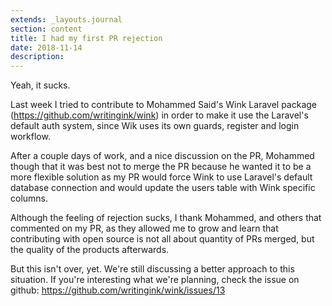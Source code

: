 ```yaml
---
extends: _layouts.journal
section: content
title: I had my first PR rejection
date: 2018-11-14
description: 
---
```


Yeah, it sucks.

Last week I tried to contribute to Mohammed Said's Wink Laravel package (https://github.com/writingink/wink) in order to make it use the Laravel's default auth system, since Wik uses its own guards, register and login workflow.

After a couple days of work, and a nice discussion on the PR, Mohammed though that it was best not to merge the PR because he wanted it to be a more flexible solution as my PR would force Wink to use Laravel's default database connection and would update the users table with Wink specific columns.

Although the feeling of rejection sucks, I thank Mohammed, and others that commented on my PR, as they allowed me to grow and learn that contributing with open source is not all about quantity of PRs merged, but the quality of the products afterwards.

But this isn't over, yet. We're still discussing a better approach to this situation. If you're interesting what we're planning, check the issue on github: https://github.com/writingink/wink/issues/13